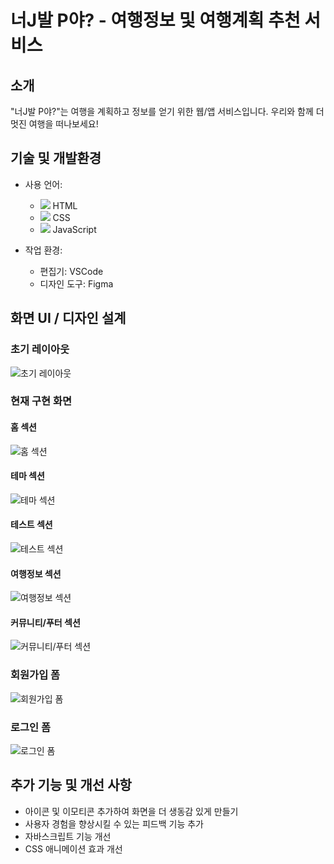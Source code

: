 # 너J발 P야? - 여행정보 및 여행계획 추천 서비스

## 소개
"너J발 P야?"는 여행을 계획하고 정보를 얻기 위한 웹/앱 서비스입니다. 우리와 함께 더 멋진 여행을 떠나보세요!

## 기술 및 개발환경

- 사용 언어:
  - <img src="https://img.icons8.com/color/48/000000/html-5.png"/> HTML
  - <img src="https://img.icons8.com/color/48/000000/css3.png"/> CSS
  - <img src="https://img.icons8.com/color/48/000000/javascript.png"/> JavaScript

- 작업 환경:
  - 편집기: VSCode
  - 디자인 도구: Figma

## 화면 UI / 디자인 설계

### 초기 레이아웃
![초기 레이아웃](https://github.com/h970920/JP_teamProject/assets/147658859/6ccf9d7e-86e8-404a-bf96-f2fd83cc26ba)

### 현재 구현 화면

#### 홈 섹션
![홈 섹션](https://github.com/h970920/JP_teamProject/assets/147658859/0c52384f-a6de-4502-9c5d-9972792ee2ad)

#### 테마 섹션
![테마 섹션](https://github.com/h970920/JP_teamProject/assets/147658859/71cfae1f-6076-4866-8f54-deb2a5c4d21e)

#### 테스트 섹션
![테스트 섹션](https://github.com/h970920/JP_teamProject/assets/147658859/522e4d2a-dc0c-4835-a56e-f2def48cf47f)

#### 여행정보 섹션
![여행정보 섹션](https://github.com/h970920/JP_teamProject/assets/147658859/3f68237e-a901-4615-b2f3-a2a89aafd9fd)

#### 커뮤니티/푸터 섹션
![커뮤니티/푸터 섹션](https://github.com/h970920/JP_teamProject/assets/147658859/b9169ac5-bce1-439f-94e1-27343419a5af)

### 회원가입 폼
![회원가입 폼](https://github.com/h970920/JP_teamProject/assets/147658859/c865eb59-241a-486c-bfe9-573c6e84b0cb)

### 로그인 폼
![로그인 폼](https://github.com/h970920/JP_teamProject/assets/147658859/cd352af7-d362-497f-9d11-dda58aa310a4)

## 추가 기능 및 개선 사항
- 아이콘 및 이모티콘 추가하여 화면을 더 생동감 있게 만들기
- 사용자 경험을 향상시킬 수 있는 피드백 기능 추가
- 자바스크립트 기능 개선
- CSS 애니메이션 효과 개선 
